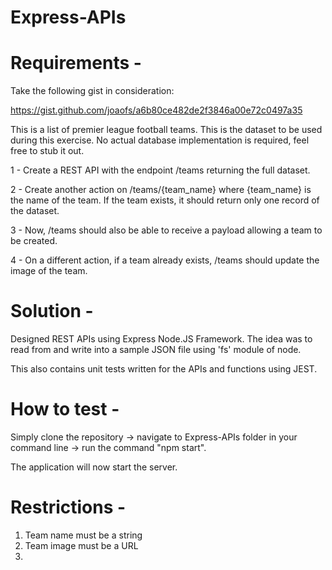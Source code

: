 # Express-APIs

# Requirements - 

Take the following gist in consideration:

https://gist.github.com/joaofs/a6b80ce482de2f3846a00e72c0497a35

This is a list of premier league football teams. This is the dataset to be used during this exercise. No actual database implementation is required, feel free to stub it out.

1 - Create a REST API with the endpoint /teams returning the full dataset.

2 - Create another action on /teams/{team_name} where {team_name} is the name of the team. If the team exists, it should return only one record of the dataset.

3 - Now, /teams should also be able to receive a payload allowing a team to be created.

4 - On a different action, if a team already exists, /teams should update the image of the team.


# Solution - 

Designed REST APIs using Express Node.JS Framework. The idea was to read from and write into a sample JSON file using 'fs' module of node.

This also contains unit tests written for the APIs and functions using JEST.

# How to test -

Simply clone the repository -> navigate to Express-APIs folder in your command line -> run the command "npm start".

The application will now start the server.

# Restrictions - 
 
 1. Team name must be a string
 2. Team image must be a URL
 3.  
